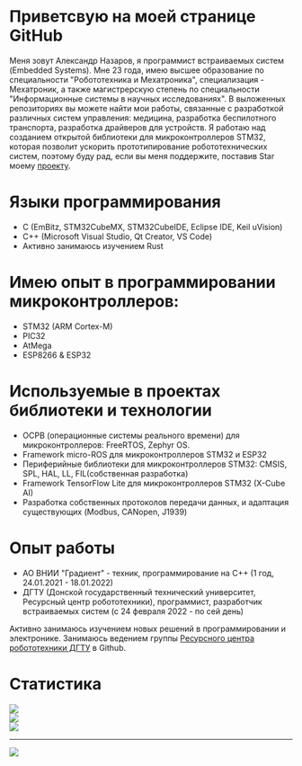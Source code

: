 
# Приветсвую на моей странице GitHub

Меня зовут Александр Назаров, я программист встраиваемых систем (Embedded Systems). Мне 23 года, имею высшее образование по специальности "Робототехника и Мехатроника", специализация - Мехатроник, а также магистрерскую степень по специальности "Информационные системы в научных исследованиях". В выложенных репозиториях вы можете найти мои работы, связанные с разработкой различных систем управления: медицина, разработка беспилотного транспорта, разработка драйверов для устройств.
Я работаю над созданием открытой библиотеки для микроконтроллеров STM32, которая позволит ускорить прототипирование робототехнических систем, поэтому буду рад, если вы меня поддержите, поставив Star моему [проекту](https://github.com/Casonka/fil).

# Языки программирования

- C (EmBitz, STM32CubeMX, STM32CubeIDE, Eclipse IDE, Keil uVision)
- C++ (Microsoft Visual Studio, Qt Creator, VS Code)
- Активно занимаюсь изучением Rust

# Имею опыт в программировании микроконтроллеров:
- STM32 (ARM Cortex-M)
- PIC32
- AtMega
- ESP8266 & ESP32
# Используемые в проектах библиотеки и технологии
- ОСРВ (операционные системы реального времени) для микроконтроллеров: FreeRTOS, Zephyr OS.
- Framework micro-ROS для микроконтроллеров STM32 и ESP32
- Периферийные библиотеки для микроконтроллеров STM32: CMSIS, SPL, HAL, LL, FIL(собственная разработка)
- Framework TensorFlow Lite для микроконтроллеров STM32 (X-Cube AI)
- Разработка собственных протоколов передачи данных, и адаптация существующих (Modbus, CANopen, J1939)
# Опыт работы
- АО ВНИИ "Градиент" - техник, программирование на С++ (1 год, 24.01.2021 - 18.01.2022)
- ДГТУ (Донской государственный технический университет, Ресурсный центр робототехники), программист, разработчик встраиваемых систем (с 24 февраля 2022 - по сей день)

Активно занимаюсь изучением новых решений в программировании и электронике. Занимаюсь ведением группы [Ресурсного центра робототехники ДГТУ](https://github.com/RCR-DSTU) в Github.

# Статистика
![](https://github-readme-stats.vercel.app/api?username=Casonka&theme=dark&hide_border=false&include_all_commits=false&count_private=false)<br/>
![](https://github-readme-streak-stats.herokuapp.com/?user=Casonka&theme=dark&hide_border=false)<br/>
![](https://github-readme-stats.vercel.app/api/top-langs/?username=Casonka&theme=dark&hide_border=false&include_all_commits=false&count_private=false&layout=compact)

---
[![](https://visitcount.itsvg.in/api?id=Casonka&icon=0&color=0)](https://visitcount.itsvg.in)

<!-- Proudly created with GPRM ( https://gprm.itsvg.in ) -->
